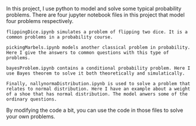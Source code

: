 In this project, I use python to model and solve some typical probability problems. There are four jupyter notebook files in this project that model four problems respectively.

    flippingDice.ipynb simulates a problem of flipping two dice. It is a common problems in a probability course.

    pickingMarbels.ipynb models another classical problem in probability. Here I give the answers to common questions with this type of problems.

    bayesProblem.ipynb contains a conditional probability problem. Here I use Bayes theorem to solve it both theoretically and simulatically.

    Finally, nallynormaDistribution.ipynb is used to solve a problem that relates to normal distribution. Here I have an example about a weight of a shoe that has normal distribution. The model anwers some of the ordinary questions.

By modifying the code a bit, you can use the code in those files to solve your own problems.

